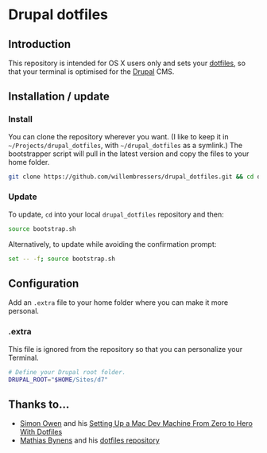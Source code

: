 # Drupal dotfiles

## Introduction

This repository is intended for OS X users only and sets your [dotfiles], so that your terminal is optimised for the [Drupal] CMS.

[dotfiles]: http://en.wikipedia.org/wiki/Dot-file
[Drupal]: https://drupal.org/


## Installation / update

### Install

You can clone the repository wherever you want. (I like to keep it in `~/Projects/drupal_dotfiles`, with `~/drupal_dotfiles` as a symlink.) The bootstrapper script will pull in the latest version and copy the files to your home folder.

```bash
git clone https://github.com/willembressers/drupal_dotfiles.git && cd drupal_dotfiles && source bootstrap.sh
```

### Update

To update, `cd` into your local `drupal_dotfiles` repository and then:

```bash
source bootstrap.sh
```

Alternatively, to update while avoiding the confirmation prompt:

```bash
set -- -f; source bootstrap.sh
```

## Configuration

Add an `.extra` file to your home folder where you can make it more personal.

### .extra ###

This file is ignored from the repository so that you can personalize your Terminal.

```bash
# Define your Drupal root folder.
DRUPAL_ROOT="$HOME/Sites/d7"
```

## Thanks to…

* [Simon Owen](http://simonowendesign.co.uk/) and his [Setting Up a Mac Dev Machine From Zero to Hero With Dotfiles](http://net.tutsplus.com/tutorials/tools-and-tips/setting-up-a-mac-dev-machine-from-zero-to-hero-with-dotfiles)
* [Mathias Bynens](http://mathiasbynens.be/) and his [dotfiles repository](https://github.com/mathiasbynens/dotfiles)
